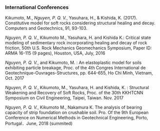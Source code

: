 
### International Conferences

 Kikumoto, M., *Nguyen, P. Q. V.*, Yasuhara, H., & Kishida, K. (2017). Constitutive model for soft rocks considering structural healing and decay. Computers and Geotechnics, 91, 93-103.

*Nguyen, P. Q. V.*, Kikumoto M., Yasuhara, H. and Kishida K.: Critical state modeling of sedimentary rock incorporating healing and decay of rock friction, 50th U.S. Rock Mechanics Geomechanics Symposium, Paper ID: ARMA 16-115 (9 pages), Houston, USA, July, 2016

*Nguyen, P. Q. V.*, and Kikumoto, M. : An elastoplastic model for soils exhibiting particle breakage, Proc. of the 4th Congres International de Geotechnique-Ouvrages-Structures, pp. 644-655, Ho Chi Minh, Vietnam, Oct. 2017

*Nguyen, P. Q. V.*, Kikumoto, M., Yasuhara, H. and Kishida, K. : Structural Weakening and Recovery of Soft Rocks, Proc. of the 30th KKHTCNN Symposium on Civil Engineering, Taipei, Taiwan. Nov. 2017

*Nguyen, P. Q. V.*, Kikumoto M., Nakamura K. The analysis of bearing capacity of strip foundation on crushable soil. Pro. Of the 9th European Conference on Numerical Methods in Geotechnical Engineering, Porto, Portugal．June, 2018 (summited)
